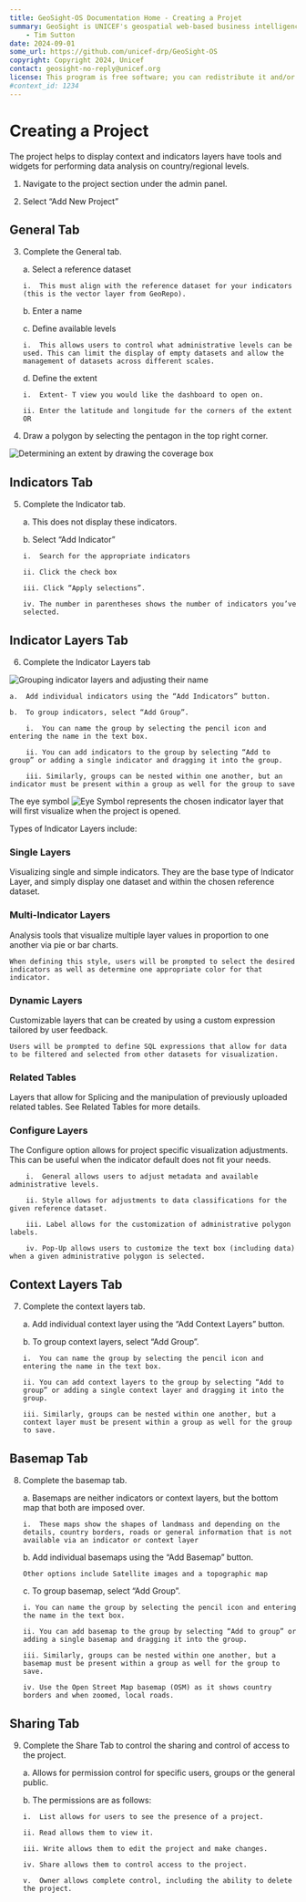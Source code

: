 ```yaml
---
title: GeoSight-OS Documentation Home - Creating a Projet
summary: GeoSight is UNICEF's geospatial web-based business intelligence platform.
    - Tim Sutton
date: 2024-09-01
some_url: https://github.com/unicef-drp/GeoSight-OS
copyright: Copyright 2024, Unicef
contact: geosight-no-reply@unicef.org
license: This program is free software; you can redistribute it and/or modify it under the terms of the GNU Affero General Public License as published by the Free Software Foundation; either version 3 of the License, or (at your option) any later version.
#context_id: 1234
---
```

# Creating a Project
The project helps to display context and indicators layers have tools and widgets for performing data analysis on country/regional levels. 

1.	Navigate to the project section under the admin panel. 

2.	Select “Add New Project” 

## General Tab
3.	Complete the General tab.

    a.	Select a reference dataset
        
        i.	This must align with the reference dataset for your indicators (this is the vector layer from GeoRepo). 
    b.	Enter a name

    c.	Define available levels

        i.	This allows users to control what administrative levels can be used. This can limit the display of empty datasets and allow the management of datasets across different scales.
    d.	Define the extent

        i.	Extent- T view you would like the dashboard to open on. 

        ii.	Enter the latitude and longitude for the corners of the extent OR 

4.	Draw a polygon by selecting the pentagon in the top right corner.

![Determining an extent by drawing the coverage box](image.png)

## Indicators Tab

5.	Complete the Indicator tab.
    
    a.	This does not display these indicators. 

    b.	Select “Add Indicator”

        i.	Search for the appropriate indicators

        ii.	Click the check box

        iii. Click “Apply selections”. 

        iv.	The number in parentheses shows the number of indicators you’ve selected.

## Indicator Layers Tab

6.	Complete the Indicator Layers tab

![Grouping indicator layers and adjusting their name ](image-2.png)

    a.	Add individual indicators using the “Add Indicators” button. 

    b.	To group indicators, select “Add Group”. 

        i.	You can name the group by selecting the pencil icon and entering the name in the text box. 

        ii.	You can add indicators to the group by selecting “Add to group” or adding a single indicator and dragging it into the group. 

        iii. Similarly, groups can be nested within one another, but an indicator must be present within a group as well for the group to save
        
The eye symbol ![Eye Symbol](image-4.png) represents the chosen indicator layer that will first visualize when the project is opened.
    
Types of Indicator Layers include:

### Single Layers 
Visualizing single and simple indicators. They are the base type of Indicator Layer, and simply display one dataset and within the chosen reference dataset.

### Multi-Indicator Layers 
Analysis tools that visualize multiple layer values in proportion to one another via pie or bar charts. 
    
    When defining this style, users will be prompted to select the desired indicators as well as determine one appropriate color for that indicator. 

### Dynamic Layers 
Customizable layers that can be created by using a custom expression tailored by user feedback.

    Users will be prompted to define SQL expressions that allow for data to be filtered and selected from other datasets for visualization.

### Related Tables 
Layers that allow for Splicing and the manipulation of previously uploaded related tables. See Related Tables for more details.

    
### Configure Layers
The Configure option allows for project specific visualization adjustments. This can be useful when the indicator default does not fit your needs.

        i.	General allows users to adjust metadata and available administrative levels.

        ii. Style allows for adjustments to data classifications for the given reference dataset.

        iii. Label allows for the customization of administrative polygon labels.

        iv.	Pop-Up allows users to customize the text box (including data) when a given administrative polygon is selected.

## Context Layers Tab

7.	Complete the context layers tab.
    
    a.	Add individual context layer using the “Add Context Layers” button. 

    b.	To group context layers, select “Add Group”. 

        i.	You can name the group by selecting the pencil icon and entering the name in the text box. 

        ii.	You can add context layers to the group by selecting “Add to group” or adding a single context layer and dragging it into the group. 

        iii. Similarly, groups can be nested within one another, but a context layer must be present within a group as well for the group to save.

## Basemap Tab

8.	Complete the basemap tab. 

    a.	Basemaps are neither indicators or context layers, but the bottom map that both are imposed over.
        
        i.	These maps show the shapes of landmass and depending on the details, country borders, roads or general information that is not available via an indicator or context layer
    b.	Add individual basemaps using the “Add Basemap” button. 

        Other options include Satellite images and a topographic map

    c.	To group basemap, select “Add Group”. 

        i. You can name the group by selecting the pencil icon and entering the name in the text box. 

        ii. You can add basemap to the group by selecting “Add to group” or adding a single basemap and dragging it into the group. 

        iii. Similarly, groups can be nested within one another, but a basemap must be present within a group as well for the group to save.

        iv.	Use the Open Street Map basemap (OSM) as it shows country borders and when zoomed, local roads. 

## Sharing Tab

9.	Complete the Share Tab to control the sharing and control of access to the project. 

    a.	Allows for permission control for specific users, groups or the general public.

    b.	The permissions are as follows:

        i.	List allows for users to see the presence of a project. 

        ii.	Read allows them to view it. 

        iii. Write allows them to edit the project and make changes. 

        iv.	Share allows them to control access to the project.
    
        v.	Owner allows complete control, including the ability to delete the project. 

